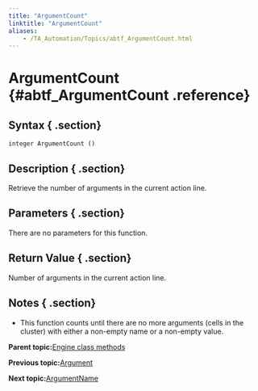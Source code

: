```yaml
--- 
title: "ArgumentCount"
linktitle: "ArgumentCount"
aliases: 
    - /TA_Automation/Topics/abtf_ArgumentCount.html
---
```

# ArgumentCount {#abtf_ArgumentCount .reference}

## Syntax { .section}

`integer ArgumentCount ()`

## Description { .section}

Retrieve the number of arguments in the current action line.

## Parameters { .section}

There are no parameters for this function.

## Return Value { .section}

Number of arguments in the current action line.

## Notes { .section}

-   This function counts until there are no more arguments \(cells in the cluster\) with either a non-empty name or a non-empty value.

**Parent topic:**[Engine class methods](../../TA_Automation/Topics/abtf_Engine_classes.html)

**Previous topic:**[Argument](../../TA_Automation/Topics/abtf_Argument.html)

**Next topic:**[ArgumentName](../../TA_Automation/Topics/abtf_ArgumentName.html)

